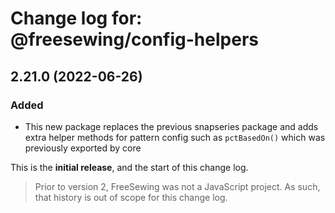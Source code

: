 # Change log for: @freesewing/config-helpers


## 2.21.0 (2022-06-26)

### Added

 - This new package replaces the previous snapseries package and adds extra helper methods for pattern config such as `pctBasedOn()` which was previously exported by core


This is the **initial release**, and the start of this change log.

> Prior to version 2, FreeSewing was not a JavaScript project.
> As such, that history is out of scope for this change log.

